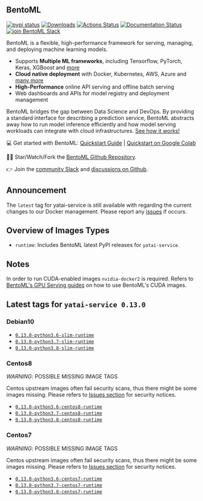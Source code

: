 ## BentoML

[![pypi status](https://img.shields.io/pypi/v/bentoml.svg?style=flat-square)](https://pypi.org/project/BentoML) [![Downloads](https://pepy.tech/badge/bentoml)](https://pepy.tech/project/bentoml) [![Actions Status](https://github.com/bentoml/bentoml/workflows/BentoML-CI/badge.svg)](https://github.com/bentoml/bentoml/actions) [![Documentation Status](https://readthedocs.org/projects/bentoml/badge/?version=latest&style=flat-square)](https://docs.bentoml.org/) [![join BentoML Slack](https://badgen.net/badge/Join/BentoML%20Slack/cyan?icon=slack&style=flat-square)](https://join.slack.com/t/bentoml/shared_invite/enQtNjcyMTY3MjE4NTgzLTU3ZDc1MWM5MzQxMWQxMzJiNTc1MTJmMzYzMTYwMjQ0OGEwNDFmZDkzYWQxNzgxYWNhNjAxZjk4MzI4OGY1Yjg)

BentoML is a flexible, high-performance framework for serving, managing, and deploying machine learning models.

-   Supports **Multiple ML frameworks**, including Tensorflow, PyTorch, Keras, XGBoost and [more](https://docs.bentoml.org/en/latest/frameworks.html#frameworks-page)
-   **Cloud native deployment** with Docker, Kubernetes, AWS, Azure and [many more](https://docs.bentoml.org/en/latest/deployment/index.html#deployments-page)
-   **High-Performance** online API serving and offline batch serving
-   Web dashboards and APIs for model registry and deployment management

BentoML bridges the gap between Data Science and DevOps. By providing a standard interface for describing a prediction service, BentoML abstracts away how to run model inference efficiently and how model serving workloads can integrate with cloud infrastructures. [See how it works!](https://github.com/bentoml/BentoML#introduction)

💻 Get started with BentoML: [Quickstart Guide](https://docs.bentoml.org/en/latest/quickstart.html#getting-started-page) | [Quickstart on Google Colab](https://colab.research.google.com/github/bentoml/BentoML/blob/master/guides/quick-start/bentoml-quick-start-guide.ipynb)

👩‍💻 Star/Watch/Fork the [BentoML Github Repository](https://github.com/bentoml/BentoML).

👉 Join the [community Slack](https://join.slack.com/t/bentoml/shared_invite/enQtNjcyMTY3MjE4NTgzLTU3ZDc1MWM5MzQxMWQxMzJiNTc1MTJmMzYzMTYwMjQ0OGEwNDFmZDkzYWQxNzgxYWNhNjAxZjk4MzI4OGY1Yjg) and [discussions on Github](https://github.com/bentoml/BentoML/discussions).

## Announcement

The `latest` tag for yatai-service is still available with regarding the current changes to our Docker management. Please report any [issues](https://github.com/bentoml/BentoML/issues) if occurs.

## Overview of Images Types

- `runtime`: Includes BentoML latest PyPI releases for `yatai-service`.

## Notes

In order to run CUDA-enabled images `nvidia-docker2` is required. Refers to [BentoML's GPU Serving guides](https://docs.bentoml.org/en/latest/guides/gpu_serving.html) on how to use BentoML's CUDA images.

## Latest tags for `yatai-service 0.13.0`

### Debian10

- [`0.13.0-python3.6-slim-runtime`](https://github.com/bentoml/BentoML/tree/master/docker/generated/yatai-service/debian10/runtime/Dockerfile)
- [`0.13.0-python3.7-slim-runtime`](https://github.com/bentoml/BentoML/tree/master/docker/generated/yatai-service/debian10/runtime/Dockerfile)
- [`0.13.0-python3.8-slim-runtime`](https://github.com/bentoml/BentoML/tree/master/docker/generated/yatai-service/debian10/runtime/Dockerfile)

### Centos8

*WARNING*: POSSIBLE MISSING IMAGE TAGS

Centos upstream images often fail security scans, thus there might be some images missing. Please refers to [Issues section](https://github.com/bentoml/BentoML/issues) for security notices.

- [`0.13.0-python3.6-centos8-runtime`](https://github.com/bentoml/BentoML/tree/master/docker/generated/yatai-service/centos8/runtime/Dockerfile)
- [`0.13.0-python3.7-centos8-runtime`](https://github.com/bentoml/BentoML/tree/master/docker/generated/yatai-service/centos8/runtime/Dockerfile)
- [`0.13.0-python3.8-centos8-runtime`](https://github.com/bentoml/BentoML/tree/master/docker/generated/yatai-service/centos8/runtime/Dockerfile)

### Centos7

*WARNING*: POSSIBLE MISSING IMAGE TAGS

Centos upstream images often fail security scans, thus there might be some images missing. Please refers to [Issues section](https://github.com/bentoml/BentoML/issues) for security notices.

- [`0.13.0-python3.6-centos7-runtime`](https://github.com/bentoml/BentoML/tree/master/docker/generated/yatai-service/centos7/runtime/Dockerfile)
- [`0.13.0-python3.7-centos7-runtime`](https://github.com/bentoml/BentoML/tree/master/docker/generated/yatai-service/centos7/runtime/Dockerfile)
- [`0.13.0-python3.8-centos7-runtime`](https://github.com/bentoml/BentoML/tree/master/docker/generated/yatai-service/centos7/runtime/Dockerfile)
